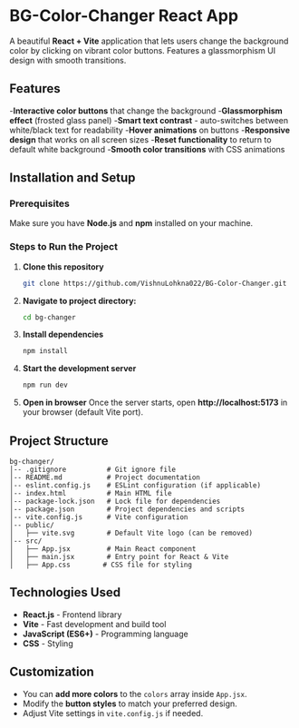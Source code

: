 
# BG-Color-Changer React App

A beautiful **React + Vite** application that lets users change the background color by clicking on vibrant color buttons. Features a glassmorphism UI design with smooth transitions.



## Features
-**Interactive color buttons** that change the background
-**Glassmorphism effect** (frosted glass panel)
-**Smart text contrast** - auto-switches between white/black text for readability
-**Hover animations** on buttons
-**Responsive design** that works on all screen sizes
-**Reset functionality** to return to default white background
-**Smooth color transitions** with CSS animations

## Installation and Setup
### Prerequisites
Make sure you have **Node.js** and **npm** installed on your machine.

### Steps to Run the Project
1. **Clone this repository**
   ```sh
   git clone https://github.com/VishnuLohkna022/BG-Color-Changer.git
   ```

2. **Navigate to project directory:**
    ```sh
    cd bg-changer
    ```

3. **Install dependencies**
   ```sh
   npm install
   ```

4. **Start the development server**
   ```sh
   npm run dev
   ```

5. **Open in browser**
   Once the server starts, open **http://localhost:5173** in your browser (default Vite port).

## Project Structure
```
bg-changer/
│-- .gitignore          # Git ignore file
│-- README.md           # Project documentation
│-- eslint.config.js    # ESLint configuration (if applicable)
│-- index.html          # Main HTML file
│-- package-lock.json   # Lock file for dependencies
│-- package.json        # Project dependencies and scripts
│-- vite.config.js      # Vite configuration
│-- public/
│   ├── vite.svg        # Default Vite logo (can be removed)
│-- src/
│   ├── App.jsx         # Main React component
│   ├── main.jsx        # Entry point for React & Vite
│   ├── App.css        # CSS file for styling
```

## Technologies Used
- **React.js** - Frontend library
- **Vite** - Fast development and build tool
- **JavaScript (ES6+)** - Programming language
- **CSS** - Styling

## Customization
- You can **add more colors** to the `colors` array inside `App.jsx`.
- Modify the **button styles** to match your preferred design.
- Adjust Vite settings in `vite.config.js` if needed.